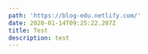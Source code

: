 ```yaml
---
path: 'https://blog-edu.netlify.com/'
date: 2020-01-14T09:25:22.207Z
title: Test
description: test
---
```

##
